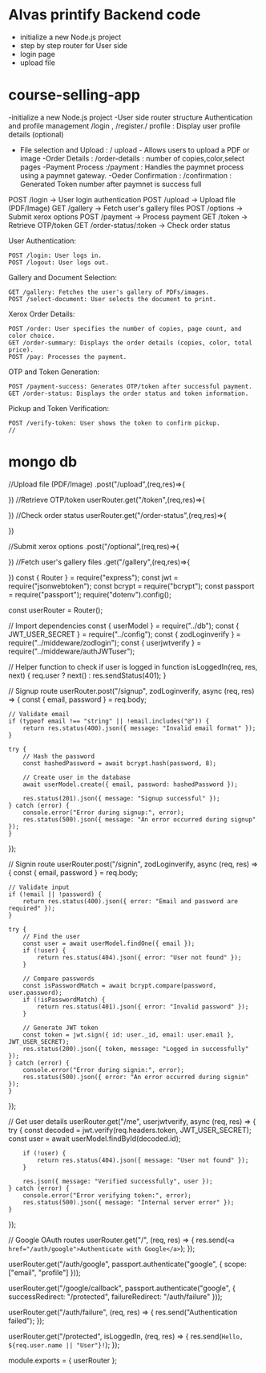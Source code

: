 # Alvas printify Backend code
- initialize a new Node.js project
- step by step router for User side
- login page 
- upload file






# course-selling-app
-initialize a new Node.js project
-User side router structure Authentication and profile management
/login , /register./ profile : Display user profile details (optional)
- File selection and Upload : / upload - Allows users to upload a PDF or image
-Order Details : /order-details : number of copies,color,select pages
-Payment Process :/payment : Handles the paymnet process using a paymnet gateway.
-Oeder Confirmation : /confirmation : Generated Token number after paymnet is success full

POST    /login               -> User login authentication
POST    /upload              -> Upload file (PDF/Image)
GET     /gallery             -> Fetch user's gallery files
POST    /options             -> Submit xerox options
POST    /payment             -> Process payment
GET     /token               -> Retrieve OTP/token
GET     /order-status/:token -> Check order status

User Authentication:

    POST /login: User logs in.
    POST /logout: User logs out.

Gallery and Document Selection:

    GET /gallery: Fetches the user's gallery of PDFs/images.
    POST /select-document: User selects the document to print.

Xerox Order Details:

    POST /order: User specifies the number of copies, page count, and color choice.
    GET /order-summary: Displays the order details (copies, color, total price).
    POST /pay: Processes the payment.

OTP and Token Generation:

    POST /payment-success: Generates OTP/token after successful payment.
    GET /order-status: Displays the order status and token information.

Pickup and Token Verification:

    POST /verify-token: User shows the token to confirm pickup.
    //
# mongo db

//Upload file (PDF/Image)
.post("/upload",(req,res)=>{
   
})
//Retrieve OTP/token
userRouter.get("/token",(req,res)=>{
    

})
//Check order status
userRouter.get("/order-status",(req,res)=>{

})

//Submit xerox options
.post("/optional",(req,res)=>{

})
//Fetch user's gallery files
.get("/gallery",(req,res)=>{

})
const { Router } = require("express");
const jwt = require("jsonwebtoken");
const bcrypt = require("bcrypt");
const passport = require("passport");
require("dotenv").config();

const userRouter = Router();

// Import dependencies
const { userModel } = require("../db");
const { JWT_USER_SECRET } = require("../config");
const { zodLoginverify } = require("../middeware/zodlogin");
const { userjwtverify } = require("../middeware/authJWTuser");

// Helper function to check if user is logged in
function isLoggedIn(req, res, next) {
    req.user ? next() : res.sendStatus(401);
}

// Signup route
userRouter.post("/signup", zodLoginverify, async (req, res) => {
    const { email, password } = req.body;

    // Validate email
    if (typeof email !== "string" || !email.includes("@")) {
        return res.status(400).json({ message: "Invalid email format" });
    }

    try {
        // Hash the password
        const hashedPassword = await bcrypt.hash(password, 8);

        // Create user in the database
        await userModel.create({ email, password: hashedPassword });

        res.status(201).json({ message: "Signup successful" });
    } catch (error) {
        console.error("Error during signup:", error);
        res.status(500).json({ message: "An error occurred during signup" });
    }
});

// Signin route
userRouter.post("/signin", zodLoginverify, async (req, res) => {
    const { email, password } = req.body;

    // Validate input
    if (!email || !password) {
        return res.status(400).json({ error: "Email and password are required" });
    }

    try {
        // Find the user
        const user = await userModel.findOne({ email });
        if (!user) {
            return res.status(404).json({ error: "User not found" });
        }

        // Compare passwords
        const isPasswordMatch = await bcrypt.compare(password, user.password);
        if (!isPasswordMatch) {
            return res.status(401).json({ error: "Invalid password" });
        }

        // Generate JWT token
        const token = jwt.sign({ id: user._id, email: user.email }, JWT_USER_SECRET);
        res.status(200).json({ token, message: "Logged in successfully" });
    } catch (error) {
        console.error("Error during signin:", error);
        res.status(500).json({ error: "An error occurred during signin" });
    }
});

// Get user details
userRouter.get("/me", userjwtverify, async (req, res) => {
    try {
        const decoded = jwt.verify(req.headers.token, JWT_USER_SECRET);
        const user = await userModel.findById(decoded.id);

        if (!user) {
            return res.status(404).json({ message: "User not found" });
        }

        res.json({ message: "Verified successfully", user });
    } catch (error) {
        console.error("Error verifying token:", error);
        res.status(500).json({ message: "Internal server error" });
    }
});

// Google OAuth routes
userRouter.get("/", (req, res) => {
    res.send(`<a href="/auth/google">Authenticate with Google</a>`);
});

userRouter.get("/auth/google", passport.authenticate("google", { scope: ["email", "profile"] }));

userRouter.get("/google/callback", passport.authenticate("google", {
    successRedirect: "/protected",
    failureRedirect: "/auth/failure"
}));

userRouter.get("/auth/failure", (req, res) => {
    res.send("Authentication failed");
});

userRouter.get("/protected", isLoggedIn, (req, res) => {
    res.send(`Hello, ${req.user.name || "User"}!`);
});

module.exports = { userRouter };
